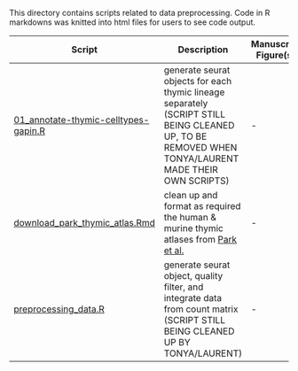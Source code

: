 This directory contains scripts related to data preprocessing. Code in R markdowns was knitted into html files for users to see code output.

| Script | Description | Manuscript Figure(s) |
| ------ | ----------- | -------------------- |
| [01_annotate-thymic-celltypes-gapin.R](./01_annotate-thymic-celltypes-gapin.R) | generate seurat objects for each thymic lineage separately (SCRIPT STILL BEING CLEANED UP, TO BE REMOVED WHEN TONYA/LAURENT MADE THEIR OWN SCRIPTS) | - |
| [download_park_thymic_atlas.Rmd](./download_park_thymic_atlas.Rmd) | clean up and format as required the human & murine thymic atlases from [Park et al.](https://www.science.org/doi/10.1126/science.aay3224) | - |
| [preprocessing_data.R](./preprocessing_data.R) | generate seurat object, quality filter, and integrate data from count matrix (SCRIPT STILL BEING CLEANED UP BY TONYA/LAURENT) | - |